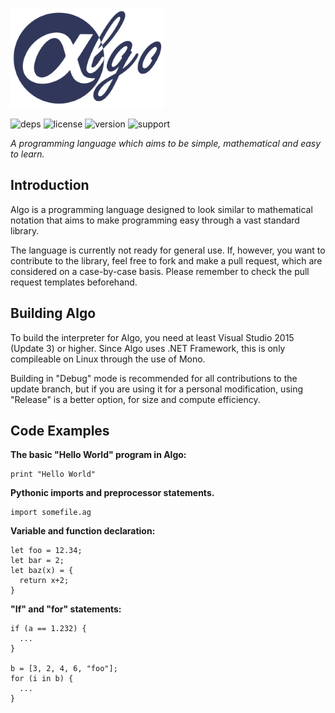 ![algologo](logo_small.png)

![deps](https://img.shields.io/badge/dependencies-none-green.svg)      ![license](https://img.shields.io/badge/license-MIT-blue.svg) ![version](https://img.shields.io/badge/version-v0.04-orange.svg) ![support](https://img.shields.io/badge/platform-c%23.net%20%3E%3D%207-lightgrey.svg)

*A programming language which aims to be simple, mathematical and easy to learn.*
## Introduction
Algo is a programming language designed to look similar to mathematical notation that aims to make programming easy through a vast standard library.

The language is currently not ready for general use. If, however, you want to contribute to the library, feel free to fork and make a pull request, which are considered on a case-by-case basis. Please remember to check the pull request templates beforehand.

## Building Algo
To build the interpreter for Algo, you need at least Visual Studio 2015 (Update 3) or higher. Since Algo uses .NET Framework, this is only compileable on Linux through the use of Mono.

Building in "Debug" mode is recommended for all contributions to the update branch, but if you are using it for a personal modification, using "Release" is a better option, for size and compute efficiency.

## Code Examples
**The basic "Hello World" program in Algo:**

    print "Hello World"

**Pythonic imports and preprocessor statements.**

    import somefile.ag
    
**Variable and function declaration:**

    let foo = 12.34;
    let bar = 2;
    let baz(x) = {
      return x+2;
    }
    
**"If" and "for" statements:**
    
    if (a == 1.232) {
      ...
    }
    
    b = [3, 2, 4, 6, "foo"];
    for (i in b) {
      ...
    }
